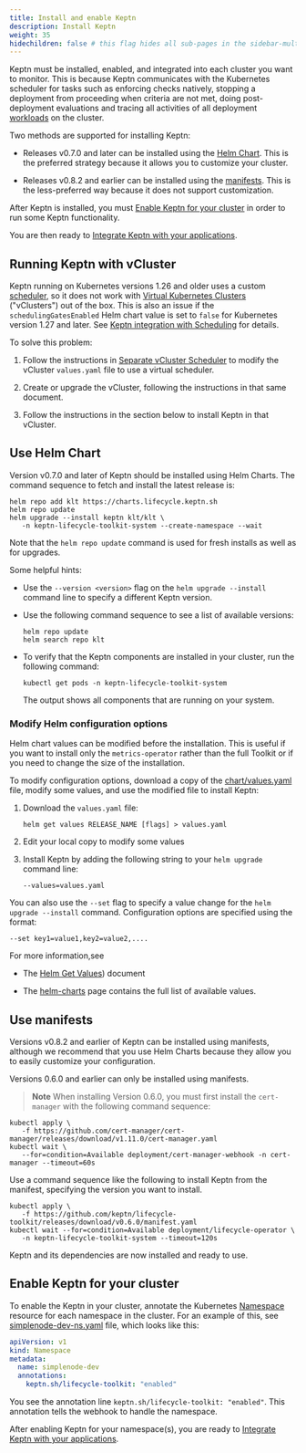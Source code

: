 ```yaml
---
title: Install and enable Keptn
description: Install Keptn
weight: 35
hidechildren: false # this flag hides all sub-pages in the sidebar-multicard.html
---
```


Keptn must be installed, enabled, and integrated
into each cluster you want to monitor.
This is because Keptn communicates with the Kubernetes scheduler
for tasks such as enforcing checks natively,
stopping a deployment from proceeding when criteria are not met,
doing post-deployment evaluations
and tracing all activities of all deployment [workloads](https://kubernetes.io/docs/concepts/workloads/) on the cluster.

Two methods are supported for installing Keptn:

* Releases v0.7.0 and later can be installed using
  the [Helm Chart](#use-helm-chart).
  This is the preferred strategy because it allows you to customize your cluster.

* Releases v0.8.2 and earlier can be installed using
  the [manifests](#use-manifests).
  This is the less-preferred way because it does not support customization.

After Keptn is installed, you must
[Enable Keptn for your cluster](#enable-keptn-for-your-cluster)
in order to run some Keptn functionality.

You are then ready to
[Integrate Keptn with your applications](../implementing/integrate).

## Running Keptn with vCluster

Keptn running on Kubernetes versions 1.26 and older
uses a custom
[scheduler](../architecture/components/scheduler.md),
so it does not work with
[Virtual Kubernetes Clusters](https://www.vcluster.com/)
("vClusters") out of the box.
This is also an issue
if the `schedulingGatesEnabled` Helm chart value is set to `false`
for Kubernetes version 1.27 and later.
See
[Keptn integration with Scheduling](../architecture/components/scheduler.md)
for details.

To solve this problem:

1. Follow the instructions in
   [Separate vCluster Scheduler](https://www.vcluster.com/docs/architecture/scheduling#separate-vcluster-scheduler)
   to modify the vCluster `values.yaml` file
   to use a virtual scheduler.

1. Create or upgrade the vCluster,
   following the instructions in that same document.

1. Follow the instructions in the section below
   to install Keptn in that vCluster.

## Use Helm Chart

Version v0.7.0 and later of Keptn
should be installed using Helm Charts.
The command sequence to fetch and install the latest release is:

```shell
helm repo add klt https://charts.lifecycle.keptn.sh
helm repo update
helm upgrade --install keptn klt/klt \
   -n keptn-lifecycle-toolkit-system --create-namespace --wait
```

Note that the `helm repo update` command is used for fresh installs
as well as for upgrades.

Some helpful hints:

* Use the `--version <version>` flag on the
  `helm upgrade --install` command line to specify a different Keptn version.

* Use the following command sequence to see a list of available versions:

  ```shell
  helm repo update
  helm search repo klt
  ```

* To verify that the Keptn components are installed in your cluster,
  run the following command:

  ```shell
  kubectl get pods -n keptn-lifecycle-toolkit-system
  ```

  The output shows all components that are running on your system.

### Modify Helm configuration options

Helm chart values can be modified before the installation.
This is useful if you want to install only the `metrics-operator`
rather than the full Toolkit
or if you need to change the size of the installation.

To modify configuration options, download a copy of the
[chart/values.yaml](https://github.com/keptn/lifecycle-toolkit/blob/main/chart/values.yaml)
file, modify some values, and use the modified file to install Keptn:

1. Download the `values.yaml` file:

   ```shell
   helm get values RELEASE_NAME [flags] > values.yaml
   ```

1. Edit your local copy to modify some values

1. Install Keptn by adding the following string to your `helm upgrade` command line:

   ```shell
   --values=values.yaml
   ```

You can also use the `--set` flag
to specify a value change for the `helm upgrade --install` command.
Configuration options are specified using the format:

```shell
--set key1=value1,key2=value2,....
```

For more information,see

* The [Helm Get Values](https://helm.sh/docs/helm/helm_get_values/)) document

* The [helm-charts](https://github.com/keptn/lifecycle-toolkit/blob/main/chart/README.md) page
  contains the full list of available values.

## Use manifests

Versions v0.8.2 and earlier of Keptn can be installed using manifests,
although we recommend that you use Helm Charts
because they allow you to easily customize your configuration.

Versions 0.6.0 and earlier can only be installed using manifests.

> **Note** When installing Version 0.6.0,
you must first install the `cert-manager` with the following command sequence:

```shell
kubectl apply \
   -f https://github.com/cert-manager/cert-manager/releases/download/v1.11.0/cert-manager.yaml
kubectl wait \
   --for=condition=Available deployment/cert-manager-webhook -n cert-manager --timeout=60s
```

Use a command sequence like the following
to install Keptn from the manifest,
specifying the version you want to install.

```shell
kubectl apply \
   -f https://github.com/keptn/lifecycle-toolkit/releases/download/v0.6.0/manifest.yaml
kubectl wait --for=condition=Available deployment/lifecycle-operator \
   -n keptn-lifecycle-toolkit-system --timeout=120s
```

Keptn and its dependencies are now installed and ready to use.

## Enable Keptn for your cluster

To enable the Keptn in your cluster,
annotate the Kubernetes
[Namespace](https://kubernetes.io/docs/concepts/overview/working-with-objects/namespaces/)
resource for each namespace in the cluster.
For an example of this, see
[simplenode-dev-ns.yaml](https://github.com/keptn-sandbox/klt-on-k3s-with-argocd/blob/main/simplenode-dev/simplenode-dev-ns.yaml)
file, which looks like this:

```yaml
apiVersion: v1
kind: Namespace
metadata:
  name: simplenode-dev
  annotations:
    keptn.sh/lifecycle-toolkit: "enabled"
```

You see the annotation line `keptn.sh/lifecycle-toolkit: "enabled"`.
This annotation tells the webhook to handle the namespace.

After enabling Keptn for your namespace(s),
you are ready to
[Integrate Keptn with your applications](../implementing/integrate).
